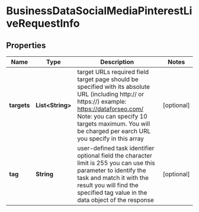 

# BusinessDataSocialMediaPinterestLiveRequestInfo


## Properties

| Name | Type | Description | Notes |
|------------ | ------------- | ------------- | -------------|
|**targets** | **List&lt;String&gt;** | target URLs required field target page should be specified with its absolute URL (including http:// or https://) example: https://dataforseo.com/ Note: you can specify 10 targets maximum. You will be charged per earch URL you specify in this array |  [optional] |
|**tag** | **String** | user-defined task identifier optional field the character limit is 255 you can use this parameter to identify the task and match it with the result you will find the specified tag value in the data object of the response |  [optional] |



